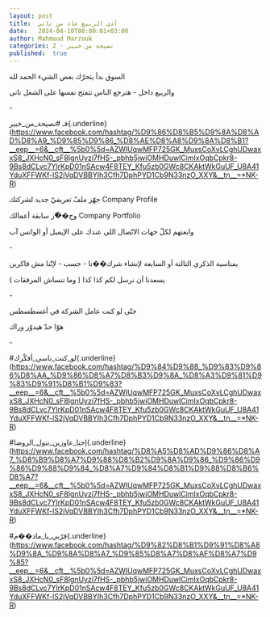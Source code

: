 ```yaml
---
layout: post
title:  آدي الربيع عاد من تاني
date:   2024-04-10T00:00:01+03:00
author: Mahmoud Marzouk
categories: 2 - نصيحة من خبير
published:  true
---
```

السوق بدأ يتحرّك بعض الشيء الحمد لله

والربيع داخل - هترجع الناس تتفتح نفسها على الشغل تاني

\-

فـ
\#نصيحة_من_خبير{.underline}(https://www.facebook.com/hashtag/%D9%86%D8%B5%D9%8A%D8%AD%D8%A9_%D9%85%D9%86_%D8%AE%D8%A8%D9%8A%D8%B1?__eep__=6&__cft__%5b0%5d=AZWlUqwMFP725GK_MuxsCoXvLCghUDwaxxS8_JXHcN0_sF8IgnUyzi7fHS-_pbhb5jwiOMHDuwlCimIxOqbCpkr8-9Bs8dCLvc7YlrKpD01nSAcw4F8TEY_Kfu5zb0GWc8CKAktWkGuUF_U8A41YduXFFWKf-lS2jVqDVBBYIh3Cfh7DphPYD1Cb9N33nzO_XXY&__tn__=*NK-R)

جهّز ملفّ تعريفيّ جديد لشركتك Company Profile

وج��ّز سابقة أعمالك Company Portfolio

وابعتهم لكلّ جهات الاتّصال اللي عندك على الإيميل أو الواتس آب

\-

بمناسبة الذكري التالتة أو السابعة لإنشاء شرك��نا - حسب - لإنّنا مش
فاكرين

يسعدنا أن نرسل لكم كذا كذا ( وما تنساش المرفقات )

\-

حتّى لو كنت عامل الشركة في أغسطسطس

هوّا حدّ هيدوّر وراك

\-

\#لو_كنت_ناسي_أفكّرك{.underline}(https://www.facebook.com/hashtag/%D9%84%D9%88_%D9%83%D9%86%D8%AA_%D9%86%D8%A7%D8%B3%D9%8A_%D8%A3%D9%81%D9%83%D9%91%D8%B1%D9%83?__eep__=6&__cft__%5b0%5d=AZWlUqwMFP725GK_MuxsCoXvLCghUDwaxxS8_JXHcN0_sF8IgnUyzi7fHS-_pbhb5jwiOMHDuwlCimIxOqbCpkr8-9Bs8dCLvc7YlrKpD01nSAcw4F8TEY_Kfu5zb0GWc8CKAktWkGuUF_U8A41YduXFFWKf-lS2jVqDVBBYIh3Cfh7DphPYD1Cb9N33nzO_XXY&__tn__=*NK-R)

\#إحنا_عاوزين_ننول_الروضا{.underline}(https://www.facebook.com/hashtag/%D8%A5%D8%AD%D9%86%D8%A7_%D8%B9%D8%A7%D9%88%D8%B2%D9%8A%D9%86_%D9%86%D9%86%D9%88%D9%84_%D8%A7%D9%84%D8%B1%D9%88%D8%B6%D8%A7?__eep__=6&__cft__%5b0%5d=AZWlUqwMFP725GK_MuxsCoXvLCghUDwaxxS8_JXHcN0_sF8IgnUyzi7fHS-_pbhb5jwiOMHDuwlCimIxOqbCpkr8-9Bs8dCLvc7YlrKpD01nSAcw4F8TEY_Kfu5zb0GWc8CKAktWkGuUF_U8A41YduXFFWKf-lS2jVqDVBBYIh3Cfh7DphPYD1Cb9N33nzO_XXY&__tn__=*NK-R)

\#قرّبي_يا_ماد��م{.underline}(https://www.facebook.com/hashtag/%D9%82%D8%B1%D9%91%D8%A8%D9%8A_%D9%8A%D8%A7_%D9%85%D8%A7%D8%AF%D8%A7%D9%85?__eep__=6&__cft__%5b0%5d=AZWlUqwMFP725GK_MuxsCoXvLCghUDwaxxS8_JXHcN0_sF8IgnUyzi7fHS-_pbhb5jwiOMHDuwlCimIxOqbCpkr8-9Bs8dCLvc7YlrKpD01nSAcw4F8TEY_Kfu5zb0GWc8CKAktWkGuUF_U8A41YduXFFWKf-lS2jVqDVBBYIh3Cfh7DphPYD1Cb9N33nzO_XXY&__tn__=*NK-R)
